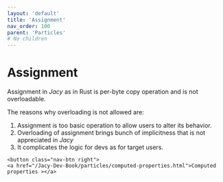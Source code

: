 ```yaml
---
layout: 'default'
title: 'Assignment'
nav_order: 100
parent: 'Particles'
# No children
---
```


# Assignment

Assignment in _Jacy_ as in Rust is per-byte copy operation and is not overloadable.

The reasons why overloading is not allowed are:
1. Assignment is too basic operation to allow users to alter its behavior.
2. Overloading of assignment brings bunch of implicitness that is not appreciated in _Jacy_
3. It complicates the logic for devs as for target users.
<div class="nav-btn-block">
    
    <button class="nav-btn right">
    <a href="/Jacy-Dev-Book/particles/computed-properties.html">Computed properties ></a>
</button>

</div>
